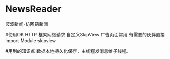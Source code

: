 # NewsReader
波波新闻-仿网易新闻

#使用OK HTTP 框架网络请求 自定义SkipView 广告页面常用 有需要的伙伴直接 import Module  skipview

















#用到的知识点 数据本地持久化保存，主线程发消息给子线程。
